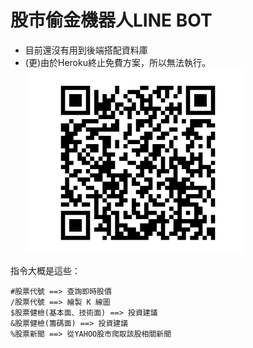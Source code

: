 # 股市偷金機器人LINE BOT

* 目前還沒有用到後端搭配資料庫
* (更)由於Heroku終止免費方案，所以無法執行。
![Demo](https://github.com/Chanshenlee/stock-market-thief/blob/main/image/stock-market-thief.png?raw=true)





指令大概是這些：

    #股票代號 ==> 查詢即時股價
    /股票代號 ==> 繪製 K 線圖
    $股票健檢(基本面、技術面) ==> 投資建議
    &股票健檢(籌碼面) ==> 投資建議
    %股票新聞 ==> 從YAHOO股市爬取該股相關新聞



